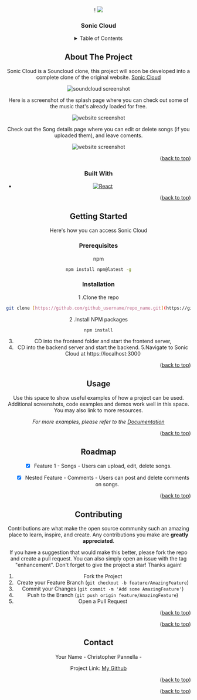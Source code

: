 




<!-- PROJECT LOGO -->
<br />
<div align="center">!

  <a href="[https://github.com/github_username/repo_name](https://github.dev/cpannella/API-Project--Soundcloud)">
    <img src="[icon ico](https://user-images.githubusercontent.com/103207922/192176563-0ff752f5-dd64-4775-a139-7406f050831b.PNG)
">
  </a>

<h3 align="center">Sonic Cloud</h3>




<!-- TABLE OF CONTENTS -->
<details>
  <summary>Table of Contents</summary>
  <ol>
    <li>
      <a href="#about-the-project">About The Project</a>
      <ul>
        <li><a href="#built-with">Built With</a></li>
      </ul>
    </li>
    <li>
      <a href="#getting-started">Getting Started</a>
      <ul>
        <li><a href="#prerequisites">Prerequisites</a></li>
        <li><a href="#installation">Installation</a></li>
      </ul>
    </li>
    <li><a href="#usage">Usage</a></li>
    <li><a href="#roadmap">Roadmap</a></li>
    <li><a href="#contributing">Contributing</a></li>
    <li><a href="#license">License</a></li>
    <li><a href="#contact">Contact</a></li>
    <li><a href="#acknowledgments">Acknowledgments</a></li>
  </ol>
</details>



<!-- ABOUT THE PROJECT -->
## About The Project
Sonic Cloud is a Souncloud clone, this project will soon be developed into a complete clone of the original website.
[Sonic Cloud](https://sonic-cloud.herokuapp.com/)

![soundcloud screenshot](https://user-images.githubusercontent.com/103207922/192181655-2ff61eda-3317-4b28-932d-495c12b50ee2.PNG)

Here is a screenshot of the splash page where you can check out some of the music that's already loaded for free. 
  
  
  
  ![website screenshot](https://user-images.githubusercontent.com/103207922/192182263-245500e2-38a7-450a-9f46-6fc2aeedaf49.PNG)

  
  
  
  Check out the Song details page where you can edit or delete songs (if you uploaded them), and leave coments.
  
  ![website screenshot](https://user-images.githubusercontent.com/103207922/192182501-589c2193-faf8-4195-8a9b-84142f76d6e5.PNG)

  
<p align="right">(<a href="#readme-top">back to top</a>)</p>



### Built With


* [![React][React.js]][React-url]


<p align="right">(<a href="#readme-top">back to top</a>)</p>



<!-- GETTING STARTED -->
## Getting Started

Here's how you can access Sonic Cloud

### Prerequisites

 npm
  ```sh
  npm install npm@latest -g
  ```

### Installation


   1 .Clone the repo
   ```sh
   git clone [https://github.com/github_username/repo_name.git](https://github.com/cpannella/API-Project--Soundcloud.git)
   ```
   2 .Install NPM packages
   ```sh
   npm install

   ```
  3. CD into the frontend folder and start the frontend server,
  4. CD into the backend server and start the backend.
  5.Navigate to Sonic Cloud at https://localhost:3000

<p align="right">(<a href="#readme-top">back to top</a>)</p>



<!-- USAGE EXAMPLES -->
## Usage

Use this space to show useful examples of how a project can be used. Additional screenshots, code examples and demos work well in this space. You may also link to more resources.

_For more examples, please refer to the [Documentation](https://example.com)_

<p align="right">(<a href="#readme-top">back to top</a>)</p>



<!-- ROADMAP -->
## Roadmap

- [x] Feature 1 - Songs - Users can upload, edit, delete songs.
    - [x] Nested Feature - Comments - Users can post and delete comments on songs.



<p align="right">(<a href="#readme-top">back to top</a>)</p>



<!-- CONTRIBUTING -->
## Contributing

Contributions are what make the open source community such an amazing place to learn, inspire, and create. Any contributions you make are **greatly appreciated**.

If you have a suggestion that would make this better, please fork the repo and create a pull request. You can also simply open an issue with the tag "enhancement".
Don't forget to give the project a star! Thanks again!

1. Fork the Project
2. Create your Feature Branch (`git checkout -b feature/AmazingFeature`)
3. Commit your Changes (`git commit -m 'Add some AmazingFeature'`)
4. Push to the Branch (`git push origin feature/AmazingFeature`)
5. Open a Pull Request

<p align="right">(<a href="#readme-top">back to top</a>)</p>



<p align="right">(<a href="#readme-top">back to top</a>)</p>



<!-- CONTACT -->
## Contact

Your Name - Christopher Pannella - 

Project Link: [My Github](https://github.com/cpannella/API-Project--Soundcloud)

<p align="right">(<a href="#readme-top">back to top</a>)</p>



<p align="right">(<a href="#readme-top">back to top</a>)</p>



<!-- MARKDOWN LINKS & IMAGES -->
<!-- https://www.markdownguide.org/basic-syntax/#reference-style-links -->

[React.js]: https://img.shields.io/badge/React-20232A?style=for-the-badge&logo=react&logoColor=61DAFB
[React-url]: https://reactjs.org/


